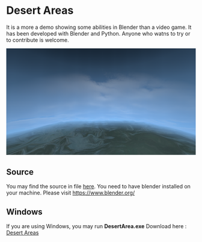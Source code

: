 # Desert Areas
 
It is a more a demo showing some abilities in Blender than a video game. 
It has been developed with Blender and Python. Anyone who watns to try or to contribute is welcome.

![Capture 1](DA1.png)


## Source
You may find the source in file [here](https://drive.google.com/file/d/0BzfsWX4zvp5pb01LQkVqQ0hQNWs/view?usp=sharing&resourcekey=0-w6_Mx4HkfIssIb8jX9W0Tg).
You need to have blender installed on your machine. Please visit https://www.blender.org/

## Windows
If you are using Windows, you may run **DesertArea.exe**
Download here :  [Desert Areas](https://drive.google.com/file/d/0BzfsWX4zvp5pWHNVeFJjbm0xcUE/view?usp=sharing&resourcekey=0-K93WH83omPxr3bVLL7mXKQ)




